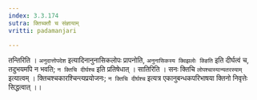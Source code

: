 ```yaml
---
index: 3.3.174
sutra: क्तिच्क्तौ च संज्ञायाम्
vritti: padamanjari

---
```

तन्तिरिति । `अनुदात्तोपदेश` इत्यादिनानुनासिकलोपः प्रापनोति, `अनुनासिकस्य क्विझलोः क्ङिति` इति दीर्घत्वं च, तदुभयमपि न भवति; `न क्तिचि दीर्घश्च` इति प्रतिषेधात् । सातिरिति । सनः क्तिचि `लोपश्चास्यान्यतरस्याम्` इत्यात्वम् । क्तिचश्चकारश्चिन्त्यप्रयोजनः; `न क्तिचि दीर्घश्च` इत्यत्र एकानुबन्धकपरिभाषया क्तिनो निवृत्तेः सिद्धत्वात् ।। 